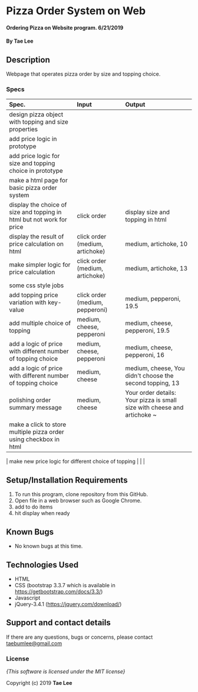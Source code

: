 # Pizza Order System on Web

#### Ordering Pizza on Website program. 6/21/2019

#### By **Tae Lee**

## Description

Webpage that operates pizza order by size and topping choice.

### Specs
| Spec.                                                                    | Input                           | Output                                           |
| :----------------------------------------------------------------------- | :------------------------------ | :----------------------------------------------- |
| design pizza object with topping and size properties                     |                                 |                                                  |
| add price logic in prototype                                             |                                 |                                                  |
| add price logic for size and topping choice in prototype                 |                                 |                                                  |
| make a html page for basic pizza order system                            |                                 |                                                  |
| display the choice of size and topping in html but not work for price    | click order                     | display size and topping in html                 |
| display the result of price calculation on html                          | click order (medium, artichoke) | medium, artichoke, 10                            |
| make simpler logic for price calculation                                 | click order (medium, artichoke) | medium, artichoke, 13                            |
| some css style jobs                                                      |                                 |                                                  |
| add topping price variation with key-value                               | click order (medium, pepperoni) | medium, pepperoni, 19.5                          |
| add multiple choice of topping                                           | medium, cheese, pepperoni       | medium, cheese, pepperoni, 19.5                  |
| add a logic of price with different number of topping choice             | medium, cheese, pepperoni       | medium, cheese, pepperoni, 16                    |
| add a logic of price with different number of topping choice             | medium, cheese      | medium, cheese, You didn't choose the second topping, 13     |
| polishing order summary message                                          | medium, cheese | Your order details: Your pizza is small size with cheese and artichoke ~ |
| make a click to store multiple pizza order using checkbox in html        |                                 |                                                  |

| make new price logic for different choice of topping                     |                                 |                                                  |



## Setup/Installation Requirements

1. To run this program, clone repository from this GitHub.
2. Open file in a web browser such as Google Chrome.
3. add to do items
4. hit display when ready

## Known Bugs
* No known bugs at this time.

## Technologies Used
  * HTML
  * CSS (bootstrap 3.3.7 which is available in https://getbootstrap.com/docs/3.3/)
  * Javascript
  * jQuery-3.4.1 (https://jquery.com/download/)

## Support and contact details

If there are any questions, bugs or concerns, please contact taebumlee@gmail.com

### License

*{This software is licensed under the MIT license}*

Copyright (c) 2019 **Tae Lee**
